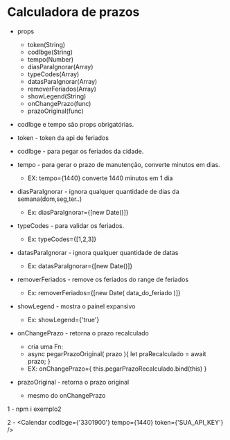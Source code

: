 # Calculadora de prazos

* props
    - token(String)
    - codIbge(String)
    - tempo(Number)
    - diasParaIgnorar(Array)
    - typeCodes(Array)
    - datasParaIgnorar(Array)
    - removerFeriados(Array)
    - showLegend(String)
    - onChangePrazo(func)
    - prazoOriginal(func)

* codIbge e tempo são props obrigatórias.

* token - token da api de feriados

* codIbge - para pegar os feriados da cidade.

* tempo - para gerar o prazo de manutenção, converte minutos em dias.
    - EX: tempo={1440} converte 1440 minutos em 1 dia

* diasParaIgnorar - ignora qualquer quantidade de dias da semana(dom,seg,ter..)
    - Ex: diasParaIgnorar={[new Date()]}

* typeCodes - para validar os feriados.
    - Ex: typeCodes={[1,2,3]}

* datasParaIgnorar - ignora qualquer quantidade de datas
    - Ex: datasParaIgnorar={[new Date()]}

* removerFeriados - remove os feriados do range de feriados
    - Ex: removerFeriados={[new Date( data_do_feriado )]}

* showLegend - mostra o painel expansivo
    - Ex: showLegend={'true'}

* onChangePrazo - retorna o prazo recalculado
    - cria uma Fn: 
    - async pegarPrazoOriginal( prazo ){
        let praRecalculado = await prazo;
    }
    - EX: onChangePrazo={ this.pegarPrazoRecalculado.bind(this) }

* prazoOriginal - retorna o prazo original 
    - mesmo do onChangePrazo 

1 - npm i exemplo2

2 - <Calendar codIbge={'3301900'} tempo={1440} token={'SUA_API_KEY'} />
